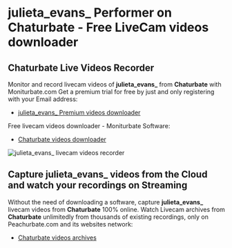 # julieta_evans_ Performer on Chaturbate - Free LiveCam videos downloader

## Chaturbate Live Videos Recorder

Monitor and record livecam videos of **julieta_evans_** from **Chaturbate** with Moniturbate.com
Get a premium trial for free by just and only registering with your Email address:
* [julieta_evans_ Premium videos downloader](https://moniturbate.com/request-demo-licence-key.html)

Free livecam videos downloader - Moniturbate Software:
* [Chaturbate videos downloader](https://moniturbate.com/moniturbate-download-software.html)

![julieta_evans_ livecam videos recorder](https://peachurnet.com/templates/moniturbate-software.png)


## Capture julieta_evans_ videos from the Cloud and watch your recordings on Streaming

Without the need of downloading a software, capture **julieta_evans_** livecam videos from **Chaturbate** 100% online.
Watch Livecam archives from **Chaturbate** unlimitedly from thousands of existing recordings, only on Peachurbate.com and its websites network:
* [Chaturbate videos archives](https://peachurnet.com/)